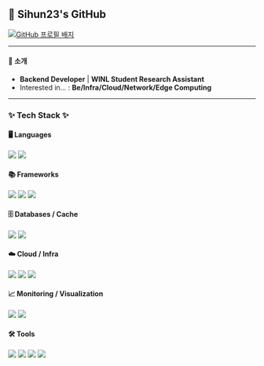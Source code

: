 ## 👋 Sihun23's GitHub

[![GitHub 프로필 배지](https://render.gitanimals.org/lines/Sihun23?pet-id=1)](https://github.com/devxb/gitanimals)

---

#### 🚀 소개
- **Backend Developer** | **WINL Student Research Assistant**
- Interested in... : **Be/Infra/Cloud/Network/Edge Computing**

---

### ✨ Tech Stack ✨

#### 🖥️ Languages
<p align="left"> 
  <img src="https://img.shields.io/badge/Java-007396?style=for-the-badge&logo=Java&logoColor=white"/> 
  <img src="https://img.shields.io/badge/C-A8B9CC?style=for-the-badge&logo=C&logoColor=white"/> 
</p>

#### 📚 Frameworks
<p align="left"> 
  <img src="https://img.shields.io/badge/Spring-6DB33F?style=for-the-badge&logo=Spring&logoColor=white"/> 
  <img src="https://img.shields.io/badge/Spring_Boot-6DB33F?style=for-the-badge&logo=Spring-Boot&logoColor=white"/> 
  <img src="https://img.shields.io/badge/FastAPI-009688?style=for-the-badge&logo=FastAPI&logoColor=white"/> 
</p>

#### 🗄️ Databases / Cache
<p align="left"> 
  <img src="https://img.shields.io/badge/MySQL-4479A1?style=for-the-badge&logo=MySQL&logoColor=white"/> 
  <img src="https://img.shields.io/badge/Redis-DC382D?style=for-the-badge&logo=Redis&logoColor=white"/>
</p>

#### ☁️ Cloud / Infra
<p align="left"> 
  <img src="https://img.shields.io/badge/AWS-232F3E?style=for-the-badge&logo=amazonaws&logoColor=white"/> 
  <img src="https://img.shields.io/badge/Docker-2496ED?style=for-the-badge&logo=Docker&logoColor=white"/> 
  <img src="https://img.shields.io/badge/Jenkins-D24939?style=for-the-badge&logo=Jenkins&logoColor=white"/> 
</p>

#### 📈 Monitoring / Visualization
<p align="left"> 
  <img src="https://img.shields.io/badge/Prometheus-E6522C?style=for-the-badge&logo=Prometheus&logoColor=white"/> 
  <img src="https://img.shields.io/badge/Grafana-F46800?style=for-the-badge&logo=Grafana&logoColor=white"/>
</p>

#### 🛠️ Tools
<p align="left"> 
  <img src="https://img.shields.io/badge/Git-F05032?style=for-the-badge&logo=Git&logoColor=white"/> 
  <img src="https://img.shields.io/badge/GitHub-181717?style=for-the-badge&logo=GitHub&logoColor=white"/> 
  <img src="https://img.shields.io/badge/Postman-FF6C37?style=for-the-badge&logo=Postman&logoColor=white"/> 
  <img src="https://img.shields.io/badge/IntelliJ_IDEA-000000?style=for-the-badge&logo=IntelliJ-IDEA&logoColor=white"/> 
</p>
